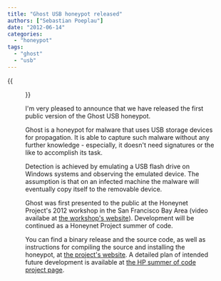 ```yaml
---
title: "Ghost USB honeypot released"
authors: ["Sebastian Poeplau"]
date: "2012-06-14"
categories: 
  - "honeypot"
tags: 
  - "ghost"
  - "usb"
---
```

{{<figure src="images/banner.png" alt="Banner" width="50%">}}

I'm very pleased to announce that we have released the first public version of the Ghost USB honeypot.  

Ghost is a honeypot for malware that uses USB storage devices for propagation. It is able to capture such malware without any further knowledge - especially, it doesn't need signatures or the like to accomplish its task.  

Detection is achieved by emulating a USB flash drive on Windows systems and observing the emulated device. The assumption is that on an infected machine the malware will eventually copy itself to the removable device.  

Ghost was first presented to the public at the Honeynet Project's 2012 workshop in the San Francisco Bay Area (video availabe at [the workshop's website](https://honeynet.org/SecurityWorkshops/2012_SF_Bay_Area/Mar_19/Workshop_Program_Agenda#Sebastian_Poeplau)). Development will be continued as a Honeynet Project summer of code.  

You can find a binary release and the source code, as well as instructions for compiling the source and installing the honeypot, at [the project's website](http://code.google.com/p/ghost-usb-honeypot/). A detailed plan of intended future development is available at [the HP summer of code project page](https://honeynet.org/hpsoc/slot1).
